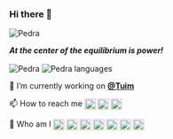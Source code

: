 ### Hi there 👋
<p align="left"> <img src="https://komarev.com/ghpvc/?username=pedra&color=orange&style=plastic&label=PROFILE+VIEWS" alt="Pedra" /> </p>

***At the center of the equilibrium is power!***


<img align="center" src="https://github-readme-stats.vercel.app/api?username=pedra&show_icons=true&theme=solarized-light" alt="Pedra"/>
<img align="center" src="https://github-readme-stats.vercel.app/api/top-langs/?username=pedra&theme=solarized-light" alt="Pedra languages"/>

🔭 I’m currently working on <a href="https://github.com/Tuims" target="blank"><b>@Tuim</b></a>

<p align="left">
📫 How to reach me
<a href="https://api.whatsapp.com/send?phone=5521996233655&text=Olá (by github.com/pedra)!" target="blank"><img align="center" src="https://cdn.jsdelivr.net/npm/simple-icons@3.0.1/icons/whatsapp.svg" alt="+55 21 99623 3655" height="20" width="20" /></a>
<a href="https://join.skype.com/invite/DONWL9yX5oTs" target="blank"><img align="center" src="https://cdn.jsdelivr.net/npm/simple-icons@3.0.1/icons/skype.svg" alt="wr300k" height="20" width="20" /></a>
<a title="E-mail prbr@ymail.com" href="mailto:prbr@ymail.com" target="blank"><img align="center" src="https://cdn.jsdelivr.net/npm/simple-icons@3.4.0/icons/yahoo.svg" alt="prbr@ymail.com" height="20" width="20" /></a>
</p>

<p align="left">
💬 Who am I
<a title="Youtube.com/c/BillRocha" href="https://youtube.com/c/billrocha" target="blank"><img align="center" src="https://cdn.jsdelivr.net/npm/simple-icons@3.0.1/icons/youtube.svg" alt="BillRocha" height="20" width="20" /></a>  
<a href="https://codepen.io/3rasil" target="blank"><img align="center" src="https://cdn.jsdelivr.net/npm/simple-icons@3.0.1/icons/codepen.svg" alt="3rasil" height="20" width="20" /></a>
<a href="https://twitter.com/3illrocha" target="blank"><img align="center" src="https://cdn.jsdelivr.net/npm/simple-icons@3.0.1/icons/twitter.svg" alt="@3illrocha" height="20" width="20" /></a>
<a href="https://linkedin.com/in/ahcor" target="blank"><img align="center" src="https://cdn.jsdelivr.net/npm/simple-icons@3.0.1/icons/linkedin.svg" alt="Ahcor" height="20" width="20" /></a>
<a href="https://codesandbox.com/3illrocha" target="blank"><img align="center" src="https://cdn.jsdelivr.net/npm/simple-icons@3.0.1/icons/codesandbox.svg" alt="3illrocha" height="20" width="20" /></a>
<a href="https://fb.com/paulobillrocha" target="blank"><img align="center" src="https://cdn.jsdelivr.net/npm/simple-icons@3.0.1/icons/facebook.svg" alt="paulobillrocha" height="20" width="20" /></a>
<a href="https://instagram.com/ahcorllib" target="blank"><img align="center" src="https://cdn.jsdelivr.net/npm/simple-icons@3.0.1/icons/instagram.svg" alt="ahcorllib" height="20" width="20" /></a>

</p>



<!--
**pedra/pedra** is a ✨ _special_ ✨ repository because its `README.md` (this file) appears on your GitHub profile.

Here are some ideas to get you started:

- 🔭 I’m currently working on ...
- 🌱 I’m currently learning ...
- 👯 I’m looking to collaborate on ...
- 🤔 I’m looking for help with ...
- 💬 Ask me about ...
- 📫 How to reach me: ...
- 😄 Pronouns: ...
- ⚡ Fun fact: ...
-->
